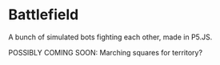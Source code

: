 # Battlefield
A bunch of simulated bots fighting each other, made in P5.JS.

POSSIBLY COMING SOON: Marching squares for territory?
